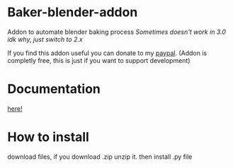 # Baker-blender-addon
Addon to automate blender baking process
*Sometimes doesn't work in 3.0 idk why, just switch to 2.x*

If you find this addon useful you can donate to my [paypal](https://www.paypal.com/paypalme/radovanstastny). (Addon is completly free, this is just if you want to support development)



# Documentation
[here!](https://docs.google.com/document/d/1PrbxBye0iFXDtc9CN75W7rA8QD3h0k3_yFR-IAtDYMI/edit?usp=sharing)

# How to install
  download files, if you download .zip unzip it.
  then install .py file
